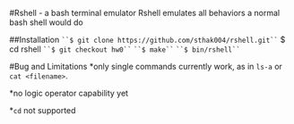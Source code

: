 #Rshell - a bash terminal emulator
Rshell emulates all behaviors a normal bash shell would do

##Installation
` ``$ git clone https://github.com/sthak004/rshell.git`` `
$ cd rshell
` ``$ git checkout hw0`` `
` ``$ make`` `
` ``$ bin/rshell`` `

#Bug and Limitations
*only single commands currently work, as in `ls-a` or `cat <filename>`.

*no logic operator capability yet

*`cd` not supported
